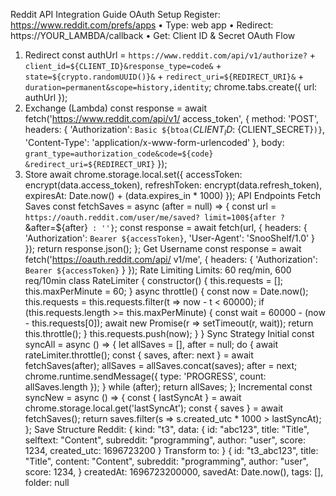 Reddit API Integration Guide
OAuth Setup
Register: https://www.reddit.com/prefs/apps
• Type: web app
• Redirect: https://YOUR_LAMBDA/callback
• Get: Client ID & Secret
OAuth Flow
1. Redirect
const authUrl = `https://www.reddit.com/api/v1/authorize?` +
`client_id=${CLIENT_ID}&response_type=code&` +
`state=${crypto.randomUUID()}&` +
`redirect_uri=${REDIRECT_URI}&` +
`duration=permanent&scope=history,identity`;
chrome.tabs.create({ url: authUrl });
2. Exchange (Lambda)
const response = await fetch('https://www.reddit.com/api/v1/
access_token', {
method: 'POST',
headers: {
'Authorization': `Basic ${btoa(`${CLIENT_ID}:$
{CLIENT_SECRET}`)}`,
'Content-Type': 'application/x-www-form-urlencoded'
},
body: `grant_type=authorization_code&code=${code}
&redirect_uri=${REDIRECT_URI}`
});
3. Store
await chrome.storage.local.set({
accessToken: encrypt(data.access_token),
refreshToken: encrypt(data.refresh_token),
expiresAt: Date.now() + (data.expires_in * 1000)
});
API Endpoints
Fetch Saves
const fetchSaves = async (after = null) => {
const url = `https://oauth.reddit.com/user/me/saved?
limit=100${after ? `&after=${after}` : ''}`;
const response = await fetch(url, {
headers: {
'Authorization': `Bearer ${accessToken}`,
'User-Agent': 'SnooShelf/1.0'
}
});
return response.json();
};
Get Username
const response = await fetch('https://oauth.reddit.com/api/
v1/me', {
headers: { 'Authorization': `Bearer ${accessToken}` }
});
Rate Limiting
Limits: 60 req/min, 600 req/10min
class RateLimiter {
constructor() {
this.requests = [];
this.maxPerMinute = 60;
}
async throttle() {
const now = Date.now();
this.requests = this.requests.filter(t => now - t <
60000);
if (this.requests.length >= this.maxPerMinute) {
const wait = 60000 - (now - this.requests[0]);
await new Promise(r => setTimeout(r, wait));
return this.throttle();
}
this.requests.push(now);
}
}
Sync Strategy
Initial
const syncAll = async () => {
let allSaves = [], after = null;
do {
await rateLimiter.throttle();
const { saves, after: next } = await fetchSaves(after);
allSaves = allSaves.concat(saves);
after = next;
chrome.runtime.sendMessage({ type: 'PROGRESS', count:
allSaves.length });
} while (after);
return allSaves;
};
Incremental
const syncNew = async () => {
const { lastSyncAt } = await
chrome.storage.local.get('lastSyncAt');
const { saves } = await fetchSaves();
return saves.filter(s => s.created_utc * 1000 >
lastSyncAt);
};
Save Structure
Reddit:
{
kind: "t3",
data: {
id: "abc123",
title: "Title",
selftext: "Content",
subreddit: "programming",
author: "user",
score: 1234,
created_utc: 1696723200
}
Transform to:
}
{
id: "t3_abc123",
title: "Title",
content: "Content",
subreddit: "programming",
author: "user",
score: 1234,
}
createdAt: 1696723200000,
savedAt: Date.now(),
tags: [],
folder: null